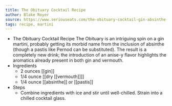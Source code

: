 ```yaml
---
title: The Obituary Cocktail Recipe
author: Blake Royer
source: https://www.seriouseats.com/the-obituary-cocktail-gin-absinthe-vermouth
tags: recipe, martini
---
```


- The Obituary Cocktail Recipe
  The Obituary is an intriguing spin on a gin martini, probably getting its morbid name from the inclusion of absinthe (though a pastis like Pernod can be substituted). The result is a completely new drink; the introduction of an anise-y flavor highlights the aromatics already present in both gin and vermouth.
- Ingredients
	- 2 ounces [[gin]]
	- 1/4 ounce [[dry [[vermouth]]]]
	- 1/4 ounce [[absinthe]] or [[pastis]]
- Steps
	- Combine ingredients with ice and stir until well-chilled. Strain into a chilled cocktail glass.